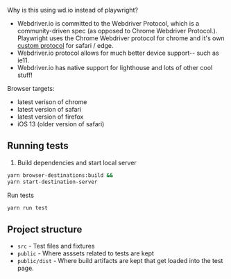 Why is this using wd.io instead of playwright?

- Webdriver.io is committed to the Webdriver Protocol, which is a community-driven spec (as opposed to Chrome Webdriver Protocol.). Playwright uses the Chrome Webdriver protocol for chrome and it's own [custom protocol](https://github.com/microsoft/playwright/issues/4862) for safari / edge.
- Webdriver.io protocol allows for much better device support-- such as ie11.
- Webdriver.io has native support for lighthouse and lots of other cool stuff!

Browser targets:

- latest verison of chrome
- latest version of safari
- latest version of firefox
- iOS 13 (older version of safari)

## Running tests

1. Build dependencies and start local server

```sh
yarn browser-destinations:build &&
yarn start-destination-server
```

Run tests

```sh
yarn run test
```

## Project structure

- `src` - Test files and fixtures
- `public` - Where asssets related to tests are kept
- `public/dist` - Where build artifacts are kept that get loaded into the test page.
